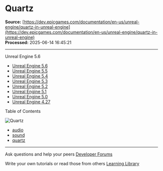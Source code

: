 # Quartz

**Source:** [https://dev.epicgames.com/documentation/en-us/unreal-engine/quartz-in-unreal-engine](https://dev.epicgames.com/documentation/en-us/unreal-engine/quartz-in-unreal-engine)  
**Processed:** 2025-06-14 16:45:21

---

Unreal Engine 5.6

-   [Unreal Engine 5.6](/documentation/en-us/unreal-engine/quartz-in-unreal-engine?application_version=5.6)
-   [Unreal Engine 5.5](/documentation/en-us/unreal-engine/quartz-in-unreal-engine?application_version=5.5)
-   [Unreal Engine 5.4](/documentation/en-us/unreal-engine/quartz-in-unreal-engine?application_version=5.4)
-   [Unreal Engine 5.3](/documentation/en-us/unreal-engine/quartz-in-unreal-engine?application_version=5.3)
-   [Unreal Engine 5.2](/documentation/en-us/unreal-engine/quartz-in-unreal-engine?application_version=5.2)
-   [Unreal Engine 5.1](/documentation/en-us/unreal-engine/quartz-in-unreal-engine?application_version=5.1)
-   [Unreal Engine 5.0](/documentation/en-us/unreal-engine/quartz-in-unreal-engine?application_version=5.0)
-   [Unreal Engine 4.27](/documentation/en-us/unreal-engine/quartz-in-unreal-engine?application_version=4.27)

Table of Contents

![Quartz](https://dev.epicgames.com/community/api/documentation/image/8ee2f2f2-8b0f-4346-84e1-cb844779931a?resizing_type=fill&width=1920&height=335)

-   [audio](https://documentation-assets-ssr/community/search?query=audio)
-   [sound](https://documentation-assets-ssr/community/search?query=sound)
-   [quartz](https://documentation-assets-ssr/community/search?query=quartz)

---

Ask questions and help your peers [Developer Forums](https://forums.unrealengine.com/categories?tag=unreal-engine)

Write your own tutorials or read those from others [Learning Library](https://documentation-assets-ssr/community/unreal-engine/learning)